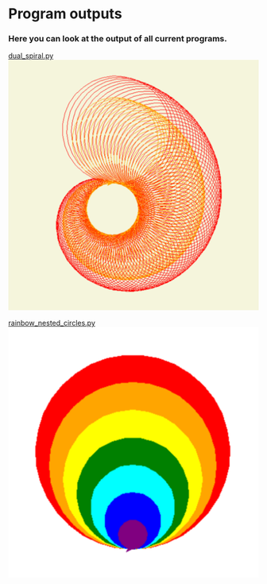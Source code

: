 # Program outputs
### Here you can look at the output of all current programs.

[dual_spiral.py]()
![DualSpiral](images/dual_spiral.png)

[rainbow_nested_circles.py]()
![RainbowCircles](images/nested_circles.png)